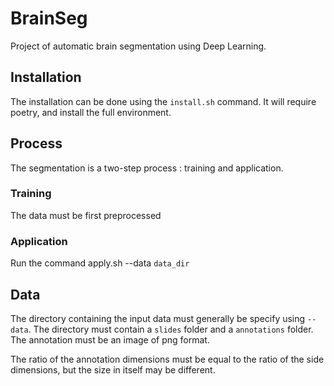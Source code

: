 # BrainSeg

Project of automatic brain segmentation using Deep Learning.

## Installation

The installation can be done using the `install.sh` command.
It will require poetry, and install the full environment.

## Process

The segmentation is a two-step process : training and application.

### Training

The data must be first preprocessed

### Application

Run the command apply.sh --data `data_dir`

## Data

The directory containing the input data must generally be specify 
using `--data`. The directory must contain a `slides` folder and a
`annotations` folder. The annotation must be an image of png format.

The ratio of the annotation dimensions must be equal to the ratio of the side dimensions, but the size in itself may be different.
